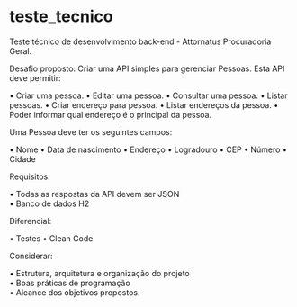 # teste_tecnico    
Teste técnico de desenvolvimento back-end -  Attornatus Procuradoria Geral.

Desafio proposto: Criar uma API simples para gerenciar Pessoas. Esta API deve permitir:  

•	Criar uma pessoa.
•	Editar uma pessoa.
•	Consultar uma pessoa.
•	Listar pessoas.
•	Criar endereço para pessoa.
•	Listar endereços da pessoa.
•	Poder informar qual endereço é o principal da pessoa.

Uma Pessoa deve ter os seguintes campos:  

•	Nome
•	Data de nascimento
•	Endereço
•	Logradouro
•	CEP
•	Número
•	Cidade

Requisitos:

•	Todas as respostas da API devem ser JSON  
•	Banco de dados H2

Diferencial:

•	Testes
•	Clean Code
 
Considerar:

•	Estrutura, arquitetura e organização do projeto  
•	Boas práticas de programação  
•	Alcance dos objetivos propostos.

